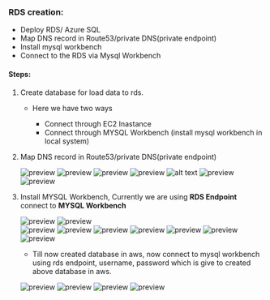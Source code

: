 ### RDS creation:

* Deploy RDS/ Azure SQL
* Map DNS record in Route53/private DNS(private endpoint)
* Install mysql workbench
* Connect to the RDS via Mysql Workbench

#### Steps: 

1. Create database for load data to rds.
     
    * Here we have two ways

       * Connect through EC2 Inastance
       * Connect through MYSQL Workbench (install mysql workbench in local system)
       
2. Map DNS record in Route53/private DNS(private endpoint)

    ![preview](images/task68.jpg)
    ![preview](images/task69.jpg)
    ![preview](images/task70.jpg)
    ![preview](images/task71.jpg)
    ![alt text](image.png)
    ![preview](images/task72.jpg)
    ![preview](images/task73.jpg)

3. Install MYSQL Workbench, Currently we are using **RDS Endpoint** connect to **MYSQL Workbench**

    ![preview](images/task43.jpg)
    ![preview](images/task44.jpg)   
    ![preview](images/task45.jpg)
    ![preview](images/task46.jpg)
    ![preview](images/task47.jpg)
    ![preview](images/task48.jpg)
    ![preview](images/task49.jpg)
    ![preview](images/task50.jpg)
    ![preview](images/task57.jpg)

    * Till now created database in aws, now connect to mysql workbench using rds endpoint, username, password which is give to created above database in aws. 

    ![preview](images/task56.jpg)
    ![preview](images/task55.jpg)
    ![preview](images/task52.jpg)
    ![preview](images/task53.jpg)


    